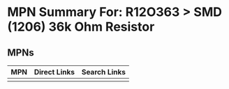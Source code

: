 



# MPN Summary For: R12O363 > SMD (1206) 36k Ohm Resistor

## MPNs
  

|MPN|Direct Links|Search Links|
| :--- | :--- | :--- |
||||
